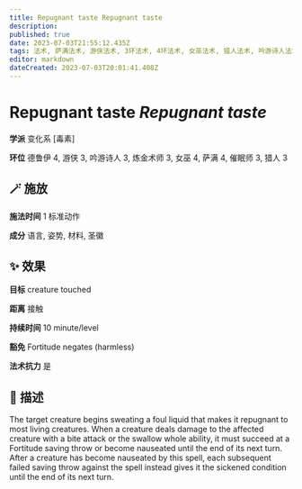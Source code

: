 ```yaml
---
title: Repugnant taste Repugnant taste
description: 
published: true
date: 2023-07-03T21:55:12.435Z
tags: 法术, 萨满法术, 游侠法术, 3环法术, 4环法术, 女巫法术, 猎人法术, 吟游诗人法术, 德鲁伊法术, 变化系, 炼金术师法术, 催眠师法术, 毒素
editor: markdown
dateCreated: 2023-07-03T20:01:41.408Z
---
```


# **Repugnant taste** *Repugnant taste*

**学派** 变化系 \[毒素\] 

**环位** 德鲁伊 4, 游侠 3, 吟游诗人 3, 炼金术师 3, 女巫 4, 萨满 4, 催眠师 3, 猎人 3

## 🪄 施放

**施法时间** 1 标准动作

**成分** 语言, 姿势, 材料, 圣徽

## ✨ 效果 

**目标** creature touched 

**距离** 接触  

**持续时间** 10 minute/level 

**豁免** Fortitude negates (harmless)

**法术抗力** 是

## 📖 描述

The target creature begins sweating a foul liquid that makes it repugnant to most living creatures. When a creature deals damage to the affected creature with a bite attack or the swallow whole ability, it must succeed at a Fortitude saving throw or become nauseated until the end of its next turn. After a creature has become nauseated by this spell, each subsequent failed saving throw against the spell instead gives it the sickened condition until the end of its next turn.
    